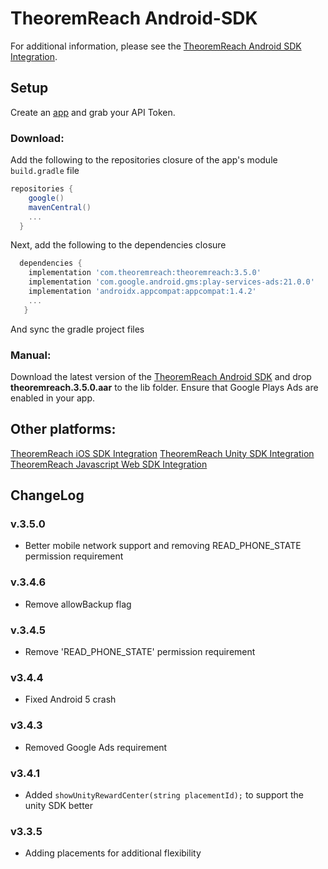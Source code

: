 # TheoremReach Android-SDK
For additional information, please see the [TheoremReach Android SDK Integration](https://theoremreach.com/docs/android).


## Setup

Create an [app](https://theoremreach.com/developer/apps) and grab your API Token.

### Download:
Add the following to the repositories closure of the app's module `build.gradle` file

  ```groovy
  repositories {
      google()
      mavenCentral()
      ...
    }
  ```
  Next, add the following to the dependencies closure

  ```groovy
    dependencies {
      implementation 'com.theoremreach:theoremreach:3.5.0'
      implementation 'com.google.android.gms:play-services-ads:21.0.0'
      implementation 'androidx.appcompat:appcompat:1.4.2'
      ...
     }
  ```

  And sync the gradle project files

### Manual:

Download the latest version of the [TheoremReach Android SDK](https://github.com/theoremreach/AndroidSDK) and drop **theoremreach.3.5.0.aar** to the lib folder. Ensure that Google Plays Ads are enabled in your app.


## Other platforms:

[TheoremReach iOS SDK Integration](https://theoremreach.com/docs/ios)
[TheoremReach Unity SDK Integration](https://theoremreach.com/docs/unity)
[TheoremReach Javascript Web SDK Integration](https://theoremreach.com/docs/web)


## ChangeLog

### v.3.5.0
- Better mobile network support and removing READ_PHONE_STATE permission requirement

### v.3.4.6
- Remove allowBackup flag

### v.3.4.5
- Remove 'READ_PHONE_STATE' permission requirement

### v3.4.4
- Fixed Android 5 crash

### v3.4.3
- Removed Google Ads requirement

### v3.4.1
- Added `showUnityRewardCenter(string placementId);` to support the unity SDK better

### v3.3.5
- Adding placements for additional flexibility
